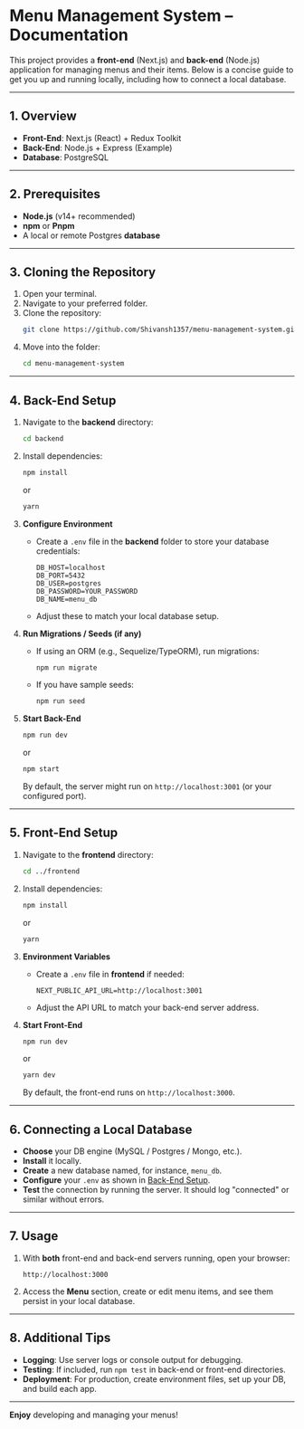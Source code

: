 # Menu Management System – Documentation

This project provides a **front-end** (Next.js) and **back-end** (Node.js) application for managing menus and their items. Below is a concise guide to get you up and running locally, including how to connect a local database.

---

## 1. Overview

- **Front-End**: Next.js (React) + Redux Toolkit  
- **Back-End**: Node.js + Express (Example)  
- **Database**: PostgreSQL

---

## 2. Prerequisites

- **Node.js** (v14+ recommended)  
- **npm** or **Pnpm**  
- A local or remote Postgres **database** 

---

## 3. Cloning the Repository

1. Open your terminal.  
2. Navigate to your preferred folder.  
3. Clone the repository:  
   ```bash
   git clone https://github.com/Shivansh1357/menu-management-system.git
   ```
4. Move into the folder:  
   ```bash
   cd menu-management-system
   ```

---

## 4. Back-End Setup

1. Navigate to the **backend** directory:  
   ```bash
   cd backend
   ```
2. Install dependencies:  
   ```bash
   npm install
   ```
   or
   ```bash
   yarn
   ```
3. **Configure Environment**  
   - Create a `.env` file in the **backend** folder to store your database credentials:  
     ```env
     DB_HOST=localhost
     DB_PORT=5432
     DB_USER=postgres
     DB_PASSWORD=YOUR_PASSWORD
     DB_NAME=menu_db
     ```
   - Adjust these to match your local database setup.  

4. **Run Migrations / Seeds (if any)**  
   - If using an ORM (e.g., Sequelize/TypeORM), run migrations:
     ```bash
     npm run migrate
     ```
   - If you have sample seeds:
     ```bash
     npm run seed
     ```

5. **Start Back-End**  
   ```bash
   npm run dev
   ```
   or
   ```bash
   npm start
   ```
   By default, the server might run on `http://localhost:3001` (or your configured port).

---

## 5. Front-End Setup

1. Navigate to the **frontend** directory:  
   ```bash
   cd ../frontend
   ```
2. Install dependencies:  
   ```bash
   npm install
   ```
   or
   ```bash
   yarn
   ```
3. **Environment Variables**  
   - Create a `.env` file in **frontend** if needed:
     ```env
     NEXT_PUBLIC_API_URL=http://localhost:3001
     ```
   - Adjust the API URL to match your back-end server address.

4. **Start Front-End**  
   ```bash
   npm run dev
   ```
   or
   ```bash
   yarn dev
   ```
   By default, the front-end runs on `http://localhost:3000`.

---

## 6. Connecting a Local Database

- **Choose** your DB engine (MySQL / Postgres / Mongo, etc.).  
- **Install** it locally.  
- **Create** a new database named, for instance, `menu_db`.  
- **Configure** your `.env` as shown in [Back-End Setup](#4-back-end-setup).  
- **Test** the connection by running the server. It should log "connected" or similar without errors.

---

## 7. Usage

1. With **both** front-end and back-end servers running, open your browser:  
   ```
   http://localhost:3000
   ```
2. Access the **Menu** section, create or edit menu items, and see them persist in your local database.

---

## 8. Additional Tips

- **Logging**: Use server logs or console output for debugging.  
- **Testing**: If included, run `npm test` in back-end or front-end directories.  
- **Deployment**: For production, create environment files, set up your DB, and build each app.

---

**Enjoy** developing and managing your menus! 